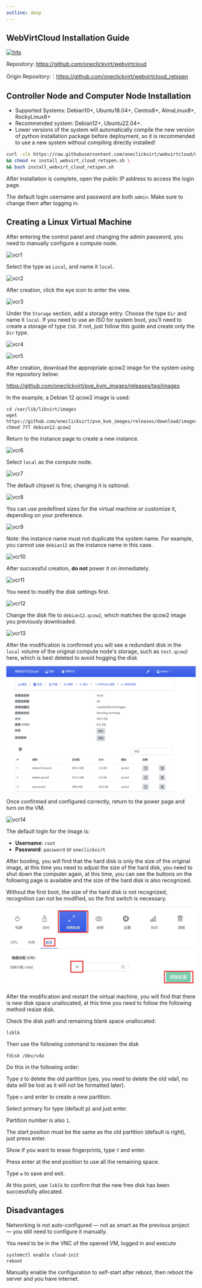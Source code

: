 ```yaml
---
outline: deep
---
```


## WebVirtCloud Installation Guide

[![hits](https://hits.spiritlhl.net/webvirtcloud.svg?action=hit&title=hits&title_bg=%23555555&count_bg=%233aebee&edge_flat=false)](https://hits.spiritlhl.net)

Repository: <https://github.com/oneclickvirt/webvirtcloud>

Origin Repository:：<https://github.com/oneclickvirt/webvirtcloud_retspen>

## Controller Node and Computer Node Installation

- Supported Systems: Debian10+, Ubuntu18.04+, Centos8+, AlmaLinux8+, RockyLinux8+
- Recommended system: Debian12+, Ubuntu22.04+.
- Lower versions of the system will automatically compile the new version of python installation package before deployment, so it is recommended to use a new system without compiling directly installed!

```bash
curl -slk https://raw.githubusercontent.com/oneclickvirt/webvirtcloud/main/scripts/install_webvirt_cloud_retspen.sh -o install_webvirt_cloud_retspen.sh \
&& chmod +x install_webvirt_cloud_retspen.sh \
&& bash install_webvirt_cloud_retspen.sh
```

After installation is complete, open the public IP address to access the login page.

The default login username and password are both `admin`. Make sure to change them after logging in.

## Creating a Linux Virtual Machine

After entering the control panel and changing the admin password, you need to manually configure a compute node.

![vcr1](images/vcr1.jpg)

Select the type as `Local`, and name it `local`.

![vcr2](images/vcr2.jpg)

After creation, click the eye icon to enter the view.

![vcr3](images/vcr3.jpg)

Under the `Storage` section, add a storage entry. Choose the type `Dir` and name it `local`. If you need to use an ISO for system boot, you’ll need to create a storage of type `ISO`. If not, just follow this guide and create only the `Dir` type.

![vcr4](images/vcr4.jpg)

![vcr5](images/vcr5.jpg)

After creation, download the appropriate qcow2 image for the system using the repository below:

https://github.com/oneclickvirt/pve_kvm_images/releases/tag/images

In the example, a Debian 12 qcow2 image is used:

```shell
cd /var/lib/libvirt/images
wget https://github.com/oneclickvirt/pve_kvm_images/releases/download/images/debian12.qcow2
chmod 777 debian12.qcow2
```

Return to the instance page to create a new instance.

![vcr6](images/vcr6.jpg)

Select `local` as the compute node.

![vcr7](images/vcr7.jpg)

The default chipset is fine; changing it is optional.

![vcr8](images/vcr8.jpg)

You can use predefined sizes for the virtual machine or customize it, depending on your preference.

![vcr9](images/vcr9.jpg)

Note: the instance name must not duplicate the system name. For example, you cannot use `debian12` as the instance name in this case.

![vcr10](images/vcr10.jpg)

After successful creation, **do not** power it on immediately.

![vcr11](images/vcr11.jpg)

You need to modify the disk settings first.

![vcr12](images/vcr12.jpg)

Change the disk file to `debian12.qcow2`, which matches the qcow2 image you previously downloaded.

![vcr13](images/vcr13.jpg)

After the modification is confirmed you will see a redundant disk in the ```local``` volume of the original compute node's storage, such as ```test.qcow2``` here, which is best deleted to avoid hogging the disk

![deadimage](images/deadimage.jpg)  

Once confirmed and configured correctly, return to the power page and turn on the VM.

![vcr14](images/vcr14.jpg)

The default login for the image is:

- **Username**: `root`  
- **Password**: `password` or `oneclickvirt`


After booting, you will find that the hard disk is only the size of the original image, at this time you need to adjust the size of the hard disk, you need to shut down the computer again, at this time, you can see the buttons on the following page is available and the size of the hard disk is also recognized.

Without the first boot, the size of the hard disk is not recognized, recognition can not be modified, so the first switch is necessary.

![resize](images/resize.jpg)

After the modification and restart the virtual machine, you will find that there is new disk space unallocated, at this time you need to follow the following method resize disk.

Check the disk path and remaining blank space unallocated:

```shell
lsblk
```

Then use the following command to resizeen the disk

```shell
fdisk /dev/vda
```

Do this in the following order:

Type ```d``` to delete the old partition (yes, you need to delete the old vda1, no data will be lost as it will not be formatted later).

Type ```n``` and enter to create a new partition.

Select primary for type (default p) and just enter.

Partition number is also ```1```.

The start position must be the same as the old partition (default is right), just press enter.

Show if you want to erase fingerprints, type ```Y``` and enter.

Press enter at the end position to use all the remaining space.

Type ```w``` to save and exit.

At this point, use ```lsblk``` to confirm that the new free disk has been successfully allocated.

## Disadvantages

Networking is not auto-configured — not as smart as the previous project — you still need to configure it manually. 

You need to be in the VNC of the opened VM, logged in and execute

```shell
systemctl enable cloud-init
reboot
```

Manually enable the configuration to self-start after reboot, then reboot the server and you have internet.

